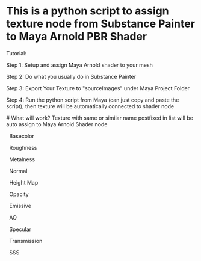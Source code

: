 # This is a python script to assign texture node from Substance Painter to Maya Arnold PBR Shader



Tutorial:

Step 1: Setup and assign Maya Arnold shader to your mesh

Step 2: Do what you usually do in Substance Painter

Step 3: Export Your Texture to "sourceImages" under Maya Project Folder

Step 4: Run the python script from Maya (can just copy and paste the script), then texture will be automatically connected to shader node





\# What will work? Texture with same or similar name postfixed in list will be auto assign to Maya Arnold Shader node

&nbsp;	Basecolor

&nbsp;	Roughness

&nbsp;       Metalness

&nbsp;	Normal

&nbsp;	Height Map

&nbsp;	Opacity

&nbsp;       Emissive

&nbsp;	AO

&nbsp;       Specular

&nbsp;       Transmission

&nbsp;       SSS

